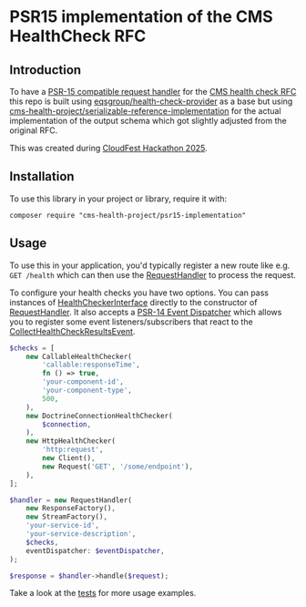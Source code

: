 # PSR15 implementation of the CMS HealthCheck RFC

## Introduction

To have a [PSR-15 compatible request handler](https://www.php-fig.org/psr/psr-15/) for the [CMS health check RFC](https://github.com/cms-health-project/health-check-rfc) this repo is built using [eqsgroup/health-check-provider](https://github.com/eqsgroup/health-check-provider) as a base but using [cms-health-project/serializable-reference-implementation](https://github.com/cms-health-project/serializable-reference-implementation) for the actual implementation of the output schema which got slightly adjusted from the original RFC.

This was created during [CloudFest Hackathon 2025](https://hackathon.cloudfest.com/project/cms-health-checks-2025/).

## Installation

To use this library in your project or library, require it with:

```terminal
composer require "cms-health-project/psr15-implementation"
```

## Usage

To use this in your application, you'd typically register a new route like e.g. `GET /health` which can then use the [RequestHandler](/src/RequestHandler.php) to process the request.

To configure your health checks you have two options.
You can pass instances of [HealthCheckerInterface](/src/HealthChecker/HealthCheckerInterface.php) directly to the constructor of [RequestHandler](/src/RequestHandler.php).
It also accepts a [PSR-14 Event Dispatcher](https://www.php-fig.org/psr/psr-14/) which allows you to register some event listeners/subscribers that react to the [CollectHealthCheckResultsEvent](/src/EventDispatcher/CollectHealthCheckResultsEvent.php).

```php
$checks = [
    new CallableHealthChecker(
        'callable:responseTime',
        fn () => true,
        'your-component-id',
        'your-component-type',
        500,
    ),
    new DoctrineConnectionHealthChecker(
        $connection,
    ),
    new HttpHealthChecker(
        'http:request',
        new Client(),
        new Request('GET', '/some/endpoint'),
    ),
];

$handler = new RequestHandler(
    new ResponseFactory(),
    new StreamFactory(),
    'your-service-id',
    'your-service-description',
    $checks,
    eventDispatcher: $eventDispatcher,
);

$response = $handler->handle($request);
```

Take a look at the [tests](/tests) for more usage examples.
